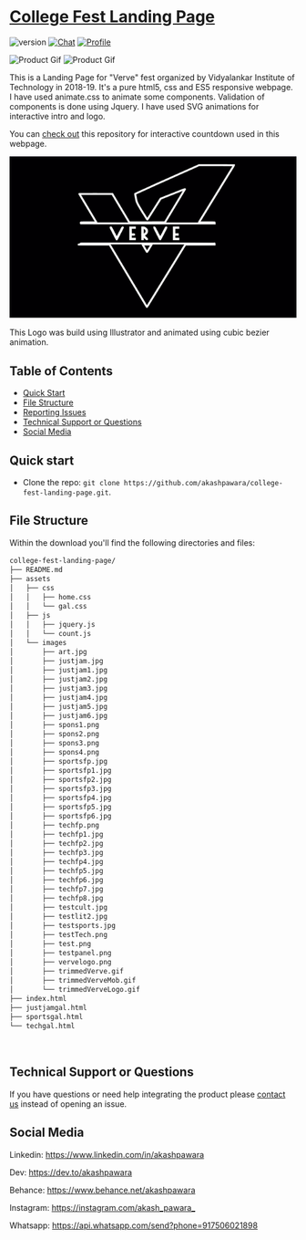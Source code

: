 # [College Fest Landing Page](https://akashpawara.github.io/college-fest-landing-page/) 

![version](https://img.shields.io/badge/version-1.0.0-blue.svg) [![Chat](https://img.shields.io/badge/chat-on%20discord-7289da.svg)](https://discordapp.com/users/228556195689005059) [![Profile](https://img.shields.io/badge/Linkedin-akashpawara-blue)](https://www.linkedin.com/in/akashpawara)
 
![Product Gif](assets/images/trimmedVerve.gif) ![Product Gif](assets/images/trimmedVerveMob.gif)

This is a Landing Page for "Verve" fest organized by Vidyalankar Institute of Technology in 2018-19. It's a pure html5, css and ES5 responsive webpage. I have used animate.css to animate some components. Validation of components is done using Jquery. I have used SVG animations for interactive intro and logo.

You can [check out](https://github.com/akashpawara/countdown) this repository for interactive countdown used in this webpage. 

![Product Gif](assets/images/trimmedVerveLogo.gif)

This Logo was build using Illustrator and animated using cubic bezier animation.

## Table of Contents


* [Quick Start](#quick-start)
* [File Structure](#file-structure)
* [Reporting Issues](#reporting-issues)
* [Technical Support or Questions](#technical-support-or-questions)
* [Social Media](#social-media)

## Quick start

- Clone the repo: `git clone https://github.com/akashpawara/college-fest-landing-page.git`.


<!-- ## Documentation -->



## File Structure
Within the download you'll find the following directories and files:

```
college-fest-landing-page/
├── README.md
├── assets
│   ├── css
│   │   ├── home.css
│   │   └── gal.css
│   ├── js
│   │   ├── jquery.js
│   │   └── count.js
│   └── images
│       ├── art.jpg
│       ├── justjam.jpg
│       ├── justjam1.jpg
│       ├── justjam2.jpg
│       ├── justjam3.jpg
│       ├── justjam4.jpg
│       ├── justjam5.jpg
│       ├── justjam6.jpg
│       ├── spons1.png
│       ├── spons2.png
│       ├── spons3.png
│       ├── spons4.png
│       ├── sportsfp.jpg
│       ├── sportsfp1.jpg
│       ├── sportsfp2.jpg
│       ├── sportsfp3.jpg
│       ├── sportsfp4.jpg
│       ├── sportsfp5.jpg
│       ├── sportsfp6.jpg
│       ├── techfp.png
│       ├── techfp1.jpg
│       ├── techfp2.jpg
│       ├── techfp3.jpg
│       ├── techfp4.jpg
│       ├── techfp5.jpg
│       ├── techfp6.jpg
│       ├── techfp7.jpg
│       ├── techfp8.jpg
│       ├── testcult.jpg
│       ├── testlit2.jpg
│       ├── testsports.jpg
│       ├── testTech.png
│       ├── test.png
│       ├── testpanel.png
│       ├── vervelogo.png
│       ├── trimmedVerve.gif
│       ├── trimmedVerveMob.gif
│       └── trimmedVerveLogo.gif
├── index.html
├── justjamgal.html
├── sportsgal.html
└── techgal.html
 


```


## Technical Support or Questions

If you have questions or need help integrating the product please [contact us](https://api.whatsapp.com/send?phone=917506021898) instead of opening an issue.



## Social Media

Linkedin: <https://www.linkedin.com/in/akashpawara>

Dev: <https://dev.to/akashpawara>

Behance: <https://www.behance.net/akashpawara>

Instagram: <https://instagram.com/akash_pawara_>

Whatsapp: <https://api.whatsapp.com/send?phone=917506021898>


